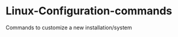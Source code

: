 Linux-Configuration-commands
============================

Commands to customize a new installation/system
